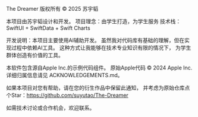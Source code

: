 The Dreamer
版权所有 © 2025 苏宇韬

本项目由苏宇韬设计和开发。
项目理念：由学生打造，为学生服务
技术栈：SwiftUI + SwiftData + Swift Charts

开发说明：本项目主要使用AI辅助开发。
虽然我对代码库有基础的理解，但在实现过程中依赖AI工具。
这种方式让我能够在技术专业知识有限的情况下，
为学生群体创造有价值的工具。

本软件包含源自Apple Inc.的示例代码组件。
原始Apple代码 © 2024 Apple Inc.
详细归属信息请见 ACKNOWLEDGEMENTS.md。

如果本项目对您有帮助，请在您的衍生作品中保留此通知，
并考虑为原始仓库点个Star：https://github.com/suyutao/The-Dreamer

如需技术讨论或合作机会，欢迎联系。